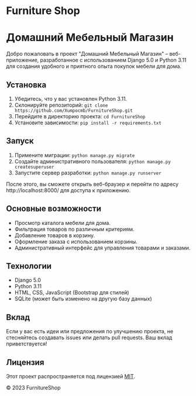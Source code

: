 # Furniture Shop

# Домашний Мебельный Магазин

Добро пожаловать в проект "Домашний Мебельный Магазин" – веб-приложение, разработанное с использованием Django 5.0 и Python 3.11 для создания удобного и приятного опыта покупок мебели для дома.

## Установка

1. Убедитесь, что у вас установлен Python 3.11.
2. Склонируйте репозиторий: `git clone https://github.com/Xumpocmb/FurnitureShop.git`
3. Перейдите в директорию проекта: `cd FurnitureShop`
4. Установите зависимости: `pip install -r requirements.txt`

## Запуск

1. Примените миграции: `python manage.py migrate`
2. Создайте административного пользователя: `python manage.py createsuperuser`
3. Запустите сервер разработки: `python manage.py runserver`

После этого, вы сможете открыть веб-браузер и перейти по адресу http://localhost:8000/ для доступа к приложению.

## Основные возможности

- Просмотр каталога мебели для дома.
- Фильтрация товаров по различным критериям.
- Добавление товаров в корзину.
- Оформление заказа с использованием корзины.
- Административный интерфейс для управления товарами и заказами.

## Технологии

- Django 5.0
- Python 3.11
- HTML, CSS, JavaScript (Bootstrap для стилей)
- SQLite (может быть изменено на другую базу данных)

## Вклад

Если у вас есть идеи или предложения по улучшению проекта, не стесняйтесь создавать issues или делать pull requests. Ваш вклад приветствуется!

## Лицензия

Этот проект распространяется под лицензией [MIT](LICENSE).

© 2023 FurnitureShop
